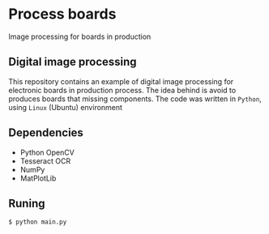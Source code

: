 # Process boards
Image processing for boards in production

## Digital image processing
This repository contains an example of digital image processing for electronic boards in production process.
The idea behind is avoid to produces boards that missing components.
The code was written in `Python`, using `Linux` (Ubuntu) environment

## Dependencies
- Python OpenCV
- Tesseract OCR
- NumPy
- MatPlotLib

## Runing

```
$ python main.py
```
